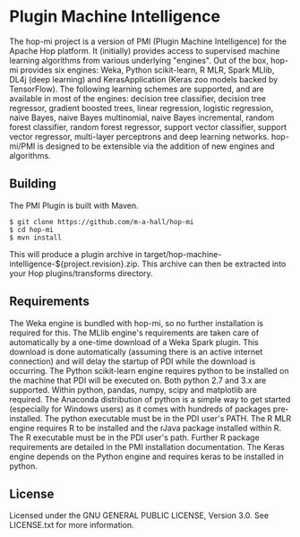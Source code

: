 Plugin Machine Intelligence
============================

The hop-mi project is a version of PMI (Plugin Machine Intelligence) for the Apache Hop platform. It (initially) provides access to supervised machine learning algorithms from various underlying "engines". Out of the box, hop-mi provides six engines: Weka, Python scikit-learn, R MLR, Spark MLlib, DL4j (deep learning) and KerasApplication (Keras zoo models backed by TensorFlow). The following learning schemes are supported, and are available in most of the engines: decision tree classifier, decision tree regressor, gradient boosted trees, linear regression, logistic regression, naive Bayes, naive Bayes multinomial, naive Bayes incremental, random forest classifier, random forest regressor, support vector classifier, support vector regressor, multi-layer perceptrons and deep learning networks. hop-mi/PMI is designed to be extensible via the addition of new engines and algorithms.

Building
--------
The PMI Plugin is built with Maven.

    $ git clone https://github.com/m-a-hall/hop-mi
    $ cd hop-mi
    $ mvn install

This will produce a plugin archive in target/hop-machine-intelligence-${project.revision}.zip. This archive can then be extracted into your Hop plugins/transforms directory.

Requirements
---------------
The Weka engine is bundled with hop-mi, so no further installation is required for this. The MLlib engine's requirements are taken care of automatically by a one-time download of a Weka Spark plugin. This download is done automatically (assuming there is an active internet connection) and will delay the startup of PDI while the download is occurring. The Python scikit-learn engine requires python to be installed on the machine that PDI will be executed on. Both python 2.7 and 3.x are supported. Within python, pandas, numpy, scipy and matplotlib are required. The Anaconda distribution of python is a simple way to get started (especially for Windows users) as it comes with hundreds of packages pre-installed. The python executable must be in the PDI user's PATH. The R MLR engine requires R to be installed and the rJava package installed within R. The R executable must be in the PDI user's path. Further R package requirements are detailed in the PMI installation documentation. The Keras engine depends on the Python engine and requires keras to be installed in python.

License
-------
Licensed under the GNU GENERAL PUBLIC LICENSE, Version 3.0. See LICENSE.txt for more information.
